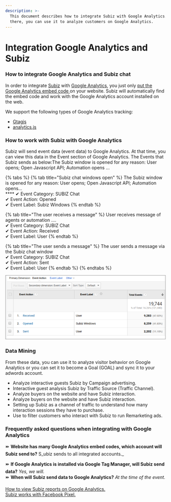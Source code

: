 ```yaml
---
description: >-
  This document describes how to integrate Subiz with Google Analytics. From
  there, you can use it to analyze customers on Google Analytics.
---
```


# Integration Google Analytics and Subiz

### How to integrate Google Analytics and Subiz chat 

In order to integrate [Subiz](https://subiz.com/en) with [Google Analytics](https://analytics.google.com/analytics/web/provision/?authuser=0#/provision), you just only [put the Google Analytics embed code ](https://developers.google.com/analytics/devguides/collection/)on your website. Subiz will automatically find the embed code and work with the Google Analytics account installed on the web. 

We support the following types of Google Analytics tracking: 

* [Gtagjs](https://developers.google.com/analytics/devguides/collection/gtagjs/)
* [analytics.js ](https://developers.google.com/analytics/devguides/collection/analyticsjs/)

###  How to work with Subiz with Google Analytics 

Subiz will send event data \(event data\) to Google Analytics. At that time, you can view this data in the Event section of Google Analytics. The Events that Subiz sends as below:The Subiz window is opened for any reason: User opens; Open Javascript API; Automation opens ...

{% tabs %}
{% tab title="Subiz chat windows open" %}
The Subiz window is opened for any reason: User opens; Open Javascript API; Automation opens...  
 **** ✔ Event Category: SUBIZ Chat   
  ✔ Event Action: Opened   
  ✔ Event Label: Subiz Windows
{% endtab %}

{% tab title="The user receives a message" %}
User receives message of agents or automation ....   
 ✔ Event Category: SUBIZ Chat   
 ✔ Event Action: Received   
 ✔ Event Label: User
{% endtab %}

{% tab title="The user sends a message" %}
The user sends a message via the Subiz chat window  
 ✔ Event Category: SUBIZ Chat   
 ✔ Event Action: Sent   
 ✔ Event Label: User
{% endtab %}
{% endtabs %}

![Subiz data sent to Google Analytics](../../.gitbook/assets/tich-hop.png)

### Data Mining 

From these data, you can use it to analyze visitor behavior on Google Analytics or you can set it to become a Goal \(GOAL\) and sync it to your adwords account.

* Analyze interactive guests Subiz by Campaign advertising.
* Interactive guest analysis Subiz by Traffic Source \(Traffic Channel\).
* Analyze buyers on the website and have Subiz interaction.
* Analyze buyers on the website and have Subiz interaction.
* Setting up Subiz as a channel of traffic to understand how many interaction sessions they have to purchase.
* Use to filter customers who interact with Subiz to run Remarketing ads. 

### Frequently asked questions when integrating with Google Analytics 

⏩ **Website has many Google Analytics embed codes, which account will Subiz send to?** S_ubiz sends to all integrated accounts._ 

⏩ **If Google Analytics is installed via Google Tag Manager, will Subiz send data?** _Yes, we will._  
⏩ **When will Subiz send data to Google Analytics?** _At the time of the event._

[How to view Subiz reports on Google Analytics.   
](https://help-en.subiz.com/general-reports/google-analytics-and-subiz-chat-integration)[Subiz works with Facebook Pixel.](https://help-en.subiz.com/integration-with-third-parties/untitled-1)

